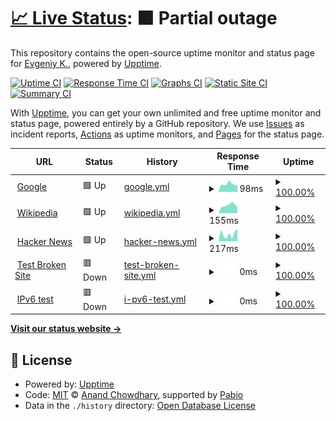 # [📈 Live Status](https://demo.upptime.js.org): <!--live status--> **🟧 Partial outage**

This repository contains the open-source uptime monitor and status page for [Evgeniy K.](https://demo.upptime.js.org), powered by [Upptime](https://github.com/upptime/upptime).

[![Uptime CI](https://github.com/elv1s42/upptime-test/workflows/Uptime%20CI/badge.svg)](https://github.com/elv1s42/upptime-test/actions?query=workflow%3A%22Uptime+CI%22)
[![Response Time CI](https://github.com/elv1s42/upptime-test/workflows/Response%20Time%20CI/badge.svg)](https://github.com/elv1s42/upptime-test/actions?query=workflow%3A%22Response+Time+CI%22)
[![Graphs CI](https://github.com/elv1s42/upptime-test/workflows/Graphs%20CI/badge.svg)](https://github.com/elv1s42/upptime-test/actions?query=workflow%3A%22Graphs+CI%22)
[![Static Site CI](https://github.com/elv1s42/upptime-test/workflows/Static%20Site%20CI/badge.svg)](https://github.com/elv1s42/upptime-test/actions?query=workflow%3A%22Static+Site+CI%22)
[![Summary CI](https://github.com/elv1s42/upptime-test/workflows/Summary%20CI/badge.svg)](https://github.com/elv1s42/upptime-test/actions?query=workflow%3A%22Summary+CI%22)

With [Upptime](https://upptime.js.org), you can get your own unlimited and free uptime monitor and status page, powered entirely by a GitHub repository. We use [Issues](https://github.com/elv1s42/upptime-test/issues) as incident reports, [Actions](https://github.com/elv1s42/upptime-test/actions) as uptime monitors, and [Pages](https://demo.upptime.js.org) for the status page.

<!--start: status pages-->
<!-- This summary is generated by Upptime (https://github.com/upptime/upptime) -->
<!-- Do not edit this manually, your changes will be overwritten -->
<!-- prettier-ignore -->
| URL | Status | History | Response Time | Uptime |
| --- | ------ | ------- | ------------- | ------ |
| <img alt="" src="https://icons.duckduckgo.com/ip3/www.google.com.ico" height="13"> [Google](https://www.google.com) | 🟩 Up | [google.yml](https://github.com/elv1s42/upptime-test/commits/HEAD/history/google.yml) | <details><summary><img alt="Response time graph" src="./graphs/google/response-time-week.png" height="20"> 98ms</summary><br><a href="https://elv1s42.github.io/upptime-test/history/google"><img alt="Response time 93" src="https://img.shields.io/endpoint?url=https%3A%2F%2Fraw.githubusercontent.com%2Felv1s42%2Fupptime-test%2FHEAD%2Fapi%2Fgoogle%2Fresponse-time.json"></a><br><a href="https://elv1s42.github.io/upptime-test/history/google"><img alt="24-hour response time 84" src="https://img.shields.io/endpoint?url=https%3A%2F%2Fraw.githubusercontent.com%2Felv1s42%2Fupptime-test%2FHEAD%2Fapi%2Fgoogle%2Fresponse-time-day.json"></a><br><a href="https://elv1s42.github.io/upptime-test/history/google"><img alt="7-day response time 98" src="https://img.shields.io/endpoint?url=https%3A%2F%2Fraw.githubusercontent.com%2Felv1s42%2Fupptime-test%2FHEAD%2Fapi%2Fgoogle%2Fresponse-time-week.json"></a><br><a href="https://elv1s42.github.io/upptime-test/history/google"><img alt="30-day response time 94" src="https://img.shields.io/endpoint?url=https%3A%2F%2Fraw.githubusercontent.com%2Felv1s42%2Fupptime-test%2FHEAD%2Fapi%2Fgoogle%2Fresponse-time-month.json"></a><br><a href="https://elv1s42.github.io/upptime-test/history/google"><img alt="1-year response time 93" src="https://img.shields.io/endpoint?url=https%3A%2F%2Fraw.githubusercontent.com%2Felv1s42%2Fupptime-test%2FHEAD%2Fapi%2Fgoogle%2Fresponse-time-year.json"></a></details> | <details><summary><a href="https://elv1s42.github.io/upptime-test/history/google">100.00%</a></summary><a href="https://elv1s42.github.io/upptime-test/history/google"><img alt="All-time uptime 100.00%" src="https://img.shields.io/endpoint?url=https%3A%2F%2Fraw.githubusercontent.com%2Felv1s42%2Fupptime-test%2FHEAD%2Fapi%2Fgoogle%2Fuptime.json"></a><br><a href="https://elv1s42.github.io/upptime-test/history/google"><img alt="24-hour uptime 100.00%" src="https://img.shields.io/endpoint?url=https%3A%2F%2Fraw.githubusercontent.com%2Felv1s42%2Fupptime-test%2FHEAD%2Fapi%2Fgoogle%2Fuptime-day.json"></a><br><a href="https://elv1s42.github.io/upptime-test/history/google"><img alt="7-day uptime 100.00%" src="https://img.shields.io/endpoint?url=https%3A%2F%2Fraw.githubusercontent.com%2Felv1s42%2Fupptime-test%2FHEAD%2Fapi%2Fgoogle%2Fuptime-week.json"></a><br><a href="https://elv1s42.github.io/upptime-test/history/google"><img alt="30-day uptime 100.00%" src="https://img.shields.io/endpoint?url=https%3A%2F%2Fraw.githubusercontent.com%2Felv1s42%2Fupptime-test%2FHEAD%2Fapi%2Fgoogle%2Fuptime-month.json"></a><br><a href="https://elv1s42.github.io/upptime-test/history/google"><img alt="1-year uptime 100.00%" src="https://img.shields.io/endpoint?url=https%3A%2F%2Fraw.githubusercontent.com%2Felv1s42%2Fupptime-test%2FHEAD%2Fapi%2Fgoogle%2Fuptime-year.json"></a></details>
| <img alt="" src="https://icons.duckduckgo.com/ip3/en.wikipedia.org.ico" height="13"> [Wikipedia](https://en.wikipedia.org) | 🟩 Up | [wikipedia.yml](https://github.com/elv1s42/upptime-test/commits/HEAD/history/wikipedia.yml) | <details><summary><img alt="Response time graph" src="./graphs/wikipedia/response-time-week.png" height="20"> 155ms</summary><br><a href="https://elv1s42.github.io/upptime-test/history/wikipedia"><img alt="Response time 181" src="https://img.shields.io/endpoint?url=https%3A%2F%2Fraw.githubusercontent.com%2Felv1s42%2Fupptime-test%2FHEAD%2Fapi%2Fwikipedia%2Fresponse-time.json"></a><br><a href="https://elv1s42.github.io/upptime-test/history/wikipedia"><img alt="24-hour response time 115" src="https://img.shields.io/endpoint?url=https%3A%2F%2Fraw.githubusercontent.com%2Felv1s42%2Fupptime-test%2FHEAD%2Fapi%2Fwikipedia%2Fresponse-time-day.json"></a><br><a href="https://elv1s42.github.io/upptime-test/history/wikipedia"><img alt="7-day response time 155" src="https://img.shields.io/endpoint?url=https%3A%2F%2Fraw.githubusercontent.com%2Felv1s42%2Fupptime-test%2FHEAD%2Fapi%2Fwikipedia%2Fresponse-time-week.json"></a><br><a href="https://elv1s42.github.io/upptime-test/history/wikipedia"><img alt="30-day response time 182" src="https://img.shields.io/endpoint?url=https%3A%2F%2Fraw.githubusercontent.com%2Felv1s42%2Fupptime-test%2FHEAD%2Fapi%2Fwikipedia%2Fresponse-time-month.json"></a><br><a href="https://elv1s42.github.io/upptime-test/history/wikipedia"><img alt="1-year response time 181" src="https://img.shields.io/endpoint?url=https%3A%2F%2Fraw.githubusercontent.com%2Felv1s42%2Fupptime-test%2FHEAD%2Fapi%2Fwikipedia%2Fresponse-time-year.json"></a></details> | <details><summary><a href="https://elv1s42.github.io/upptime-test/history/wikipedia">100.00%</a></summary><a href="https://elv1s42.github.io/upptime-test/history/wikipedia"><img alt="All-time uptime 100.00%" src="https://img.shields.io/endpoint?url=https%3A%2F%2Fraw.githubusercontent.com%2Felv1s42%2Fupptime-test%2FHEAD%2Fapi%2Fwikipedia%2Fuptime.json"></a><br><a href="https://elv1s42.github.io/upptime-test/history/wikipedia"><img alt="24-hour uptime 100.00%" src="https://img.shields.io/endpoint?url=https%3A%2F%2Fraw.githubusercontent.com%2Felv1s42%2Fupptime-test%2FHEAD%2Fapi%2Fwikipedia%2Fuptime-day.json"></a><br><a href="https://elv1s42.github.io/upptime-test/history/wikipedia"><img alt="7-day uptime 100.00%" src="https://img.shields.io/endpoint?url=https%3A%2F%2Fraw.githubusercontent.com%2Felv1s42%2Fupptime-test%2FHEAD%2Fapi%2Fwikipedia%2Fuptime-week.json"></a><br><a href="https://elv1s42.github.io/upptime-test/history/wikipedia"><img alt="30-day uptime 100.00%" src="https://img.shields.io/endpoint?url=https%3A%2F%2Fraw.githubusercontent.com%2Felv1s42%2Fupptime-test%2FHEAD%2Fapi%2Fwikipedia%2Fuptime-month.json"></a><br><a href="https://elv1s42.github.io/upptime-test/history/wikipedia"><img alt="1-year uptime 100.00%" src="https://img.shields.io/endpoint?url=https%3A%2F%2Fraw.githubusercontent.com%2Felv1s42%2Fupptime-test%2FHEAD%2Fapi%2Fwikipedia%2Fuptime-year.json"></a></details>
| <img alt="" src="https://icons.duckduckgo.com/ip3/news.ycombinator.com.ico" height="13"> [Hacker News](https://news.ycombinator.com) | 🟩 Up | [hacker-news.yml](https://github.com/elv1s42/upptime-test/commits/HEAD/history/hacker-news.yml) | <details><summary><img alt="Response time graph" src="./graphs/hacker-news/response-time-week.png" height="20"> 217ms</summary><br><a href="https://elv1s42.github.io/upptime-test/history/hacker-news"><img alt="Response time 258" src="https://img.shields.io/endpoint?url=https%3A%2F%2Fraw.githubusercontent.com%2Felv1s42%2Fupptime-test%2FHEAD%2Fapi%2Fhacker-news%2Fresponse-time.json"></a><br><a href="https://elv1s42.github.io/upptime-test/history/hacker-news"><img alt="24-hour response time 117" src="https://img.shields.io/endpoint?url=https%3A%2F%2Fraw.githubusercontent.com%2Felv1s42%2Fupptime-test%2FHEAD%2Fapi%2Fhacker-news%2Fresponse-time-day.json"></a><br><a href="https://elv1s42.github.io/upptime-test/history/hacker-news"><img alt="7-day response time 217" src="https://img.shields.io/endpoint?url=https%3A%2F%2Fraw.githubusercontent.com%2Felv1s42%2Fupptime-test%2FHEAD%2Fapi%2Fhacker-news%2Fresponse-time-week.json"></a><br><a href="https://elv1s42.github.io/upptime-test/history/hacker-news"><img alt="30-day response time 250" src="https://img.shields.io/endpoint?url=https%3A%2F%2Fraw.githubusercontent.com%2Felv1s42%2Fupptime-test%2FHEAD%2Fapi%2Fhacker-news%2Fresponse-time-month.json"></a><br><a href="https://elv1s42.github.io/upptime-test/history/hacker-news"><img alt="1-year response time 258" src="https://img.shields.io/endpoint?url=https%3A%2F%2Fraw.githubusercontent.com%2Felv1s42%2Fupptime-test%2FHEAD%2Fapi%2Fhacker-news%2Fresponse-time-year.json"></a></details> | <details><summary><a href="https://elv1s42.github.io/upptime-test/history/hacker-news">100.00%</a></summary><a href="https://elv1s42.github.io/upptime-test/history/hacker-news"><img alt="All-time uptime 100.00%" src="https://img.shields.io/endpoint?url=https%3A%2F%2Fraw.githubusercontent.com%2Felv1s42%2Fupptime-test%2FHEAD%2Fapi%2Fhacker-news%2Fuptime.json"></a><br><a href="https://elv1s42.github.io/upptime-test/history/hacker-news"><img alt="24-hour uptime 100.00%" src="https://img.shields.io/endpoint?url=https%3A%2F%2Fraw.githubusercontent.com%2Felv1s42%2Fupptime-test%2FHEAD%2Fapi%2Fhacker-news%2Fuptime-day.json"></a><br><a href="https://elv1s42.github.io/upptime-test/history/hacker-news"><img alt="7-day uptime 100.00%" src="https://img.shields.io/endpoint?url=https%3A%2F%2Fraw.githubusercontent.com%2Felv1s42%2Fupptime-test%2FHEAD%2Fapi%2Fhacker-news%2Fuptime-week.json"></a><br><a href="https://elv1s42.github.io/upptime-test/history/hacker-news"><img alt="30-day uptime 100.00%" src="https://img.shields.io/endpoint?url=https%3A%2F%2Fraw.githubusercontent.com%2Felv1s42%2Fupptime-test%2FHEAD%2Fapi%2Fhacker-news%2Fuptime-month.json"></a><br><a href="https://elv1s42.github.io/upptime-test/history/hacker-news"><img alt="1-year uptime 100.00%" src="https://img.shields.io/endpoint?url=https%3A%2F%2Fraw.githubusercontent.com%2Felv1s42%2Fupptime-test%2FHEAD%2Fapi%2Fhacker-news%2Fuptime-year.json"></a></details>
| <img alt="" src="https://icons.duckduckgo.com/ip3/thissitedoesnotexist.koj.co.ico" height="13"> [Test Broken Site](https://thissitedoesnotexist.koj.co) | 🟥 Down | [test-broken-site.yml](https://github.com/elv1s42/upptime-test/commits/HEAD/history/test-broken-site.yml) | <details><summary><img alt="Response time graph" src="./graphs/test-broken-site/response-time-week.png" height="20"> 0ms</summary><br><a href="https://elv1s42.github.io/upptime-test/history/test-broken-site"><img alt="Response time 0" src="https://img.shields.io/endpoint?url=https%3A%2F%2Fraw.githubusercontent.com%2Felv1s42%2Fupptime-test%2FHEAD%2Fapi%2Ftest-broken-site%2Fresponse-time.json"></a><br><a href="https://elv1s42.github.io/upptime-test/history/test-broken-site"><img alt="24-hour response time 0" src="https://img.shields.io/endpoint?url=https%3A%2F%2Fraw.githubusercontent.com%2Felv1s42%2Fupptime-test%2FHEAD%2Fapi%2Ftest-broken-site%2Fresponse-time-day.json"></a><br><a href="https://elv1s42.github.io/upptime-test/history/test-broken-site"><img alt="7-day response time 0" src="https://img.shields.io/endpoint?url=https%3A%2F%2Fraw.githubusercontent.com%2Felv1s42%2Fupptime-test%2FHEAD%2Fapi%2Ftest-broken-site%2Fresponse-time-week.json"></a><br><a href="https://elv1s42.github.io/upptime-test/history/test-broken-site"><img alt="30-day response time 0" src="https://img.shields.io/endpoint?url=https%3A%2F%2Fraw.githubusercontent.com%2Felv1s42%2Fupptime-test%2FHEAD%2Fapi%2Ftest-broken-site%2Fresponse-time-month.json"></a><br><a href="https://elv1s42.github.io/upptime-test/history/test-broken-site"><img alt="1-year response time 0" src="https://img.shields.io/endpoint?url=https%3A%2F%2Fraw.githubusercontent.com%2Felv1s42%2Fupptime-test%2FHEAD%2Fapi%2Ftest-broken-site%2Fresponse-time-year.json"></a></details> | <details><summary><a href="https://elv1s42.github.io/upptime-test/history/test-broken-site">100.00%</a></summary><a href="https://elv1s42.github.io/upptime-test/history/test-broken-site"><img alt="All-time uptime 100.00%" src="https://img.shields.io/endpoint?url=https%3A%2F%2Fraw.githubusercontent.com%2Felv1s42%2Fupptime-test%2FHEAD%2Fapi%2Ftest-broken-site%2Fuptime.json"></a><br><a href="https://elv1s42.github.io/upptime-test/history/test-broken-site"><img alt="24-hour uptime 100.00%" src="https://img.shields.io/endpoint?url=https%3A%2F%2Fraw.githubusercontent.com%2Felv1s42%2Fupptime-test%2FHEAD%2Fapi%2Ftest-broken-site%2Fuptime-day.json"></a><br><a href="https://elv1s42.github.io/upptime-test/history/test-broken-site"><img alt="7-day uptime 100.00%" src="https://img.shields.io/endpoint?url=https%3A%2F%2Fraw.githubusercontent.com%2Felv1s42%2Fupptime-test%2FHEAD%2Fapi%2Ftest-broken-site%2Fuptime-week.json"></a><br><a href="https://elv1s42.github.io/upptime-test/history/test-broken-site"><img alt="30-day uptime 100.00%" src="https://img.shields.io/endpoint?url=https%3A%2F%2Fraw.githubusercontent.com%2Felv1s42%2Fupptime-test%2FHEAD%2Fapi%2Ftest-broken-site%2Fuptime-month.json"></a><br><a href="https://elv1s42.github.io/upptime-test/history/test-broken-site"><img alt="1-year uptime 100.00%" src="https://img.shields.io/endpoint?url=https%3A%2F%2Fraw.githubusercontent.com%2Felv1s42%2Fupptime-test%2FHEAD%2Fapi%2Ftest-broken-site%2Fuptime-year.json"></a></details>
| <img alt="" src="https://icons.duckduckgo.com/ip3/null.ico" height="13"> [IPv6 test](forwardemail.net) | 🟥 Down | [i-pv6-test.yml](https://github.com/elv1s42/upptime-test/commits/HEAD/history/i-pv6-test.yml) | <details><summary><img alt="Response time graph" src="./graphs/i-pv6-test/response-time-week.png" height="20"> 0ms</summary><br><a href="https://elv1s42.github.io/upptime-test/history/i-pv6-test"><img alt="Response time 0" src="https://img.shields.io/endpoint?url=https%3A%2F%2Fraw.githubusercontent.com%2Felv1s42%2Fupptime-test%2FHEAD%2Fapi%2Fi-pv6-test%2Fresponse-time.json"></a><br><a href="https://elv1s42.github.io/upptime-test/history/i-pv6-test"><img alt="24-hour response time 0" src="https://img.shields.io/endpoint?url=https%3A%2F%2Fraw.githubusercontent.com%2Felv1s42%2Fupptime-test%2FHEAD%2Fapi%2Fi-pv6-test%2Fresponse-time-day.json"></a><br><a href="https://elv1s42.github.io/upptime-test/history/i-pv6-test"><img alt="7-day response time 0" src="https://img.shields.io/endpoint?url=https%3A%2F%2Fraw.githubusercontent.com%2Felv1s42%2Fupptime-test%2FHEAD%2Fapi%2Fi-pv6-test%2Fresponse-time-week.json"></a><br><a href="https://elv1s42.github.io/upptime-test/history/i-pv6-test"><img alt="30-day response time 0" src="https://img.shields.io/endpoint?url=https%3A%2F%2Fraw.githubusercontent.com%2Felv1s42%2Fupptime-test%2FHEAD%2Fapi%2Fi-pv6-test%2Fresponse-time-month.json"></a><br><a href="https://elv1s42.github.io/upptime-test/history/i-pv6-test"><img alt="1-year response time 0" src="https://img.shields.io/endpoint?url=https%3A%2F%2Fraw.githubusercontent.com%2Felv1s42%2Fupptime-test%2FHEAD%2Fapi%2Fi-pv6-test%2Fresponse-time-year.json"></a></details> | <details><summary><a href="https://elv1s42.github.io/upptime-test/history/i-pv6-test">100.00%</a></summary><a href="https://elv1s42.github.io/upptime-test/history/i-pv6-test"><img alt="All-time uptime 100.00%" src="https://img.shields.io/endpoint?url=https%3A%2F%2Fraw.githubusercontent.com%2Felv1s42%2Fupptime-test%2FHEAD%2Fapi%2Fi-pv6-test%2Fuptime.json"></a><br><a href="https://elv1s42.github.io/upptime-test/history/i-pv6-test"><img alt="24-hour uptime 100.00%" src="https://img.shields.io/endpoint?url=https%3A%2F%2Fraw.githubusercontent.com%2Felv1s42%2Fupptime-test%2FHEAD%2Fapi%2Fi-pv6-test%2Fuptime-day.json"></a><br><a href="https://elv1s42.github.io/upptime-test/history/i-pv6-test"><img alt="7-day uptime 100.00%" src="https://img.shields.io/endpoint?url=https%3A%2F%2Fraw.githubusercontent.com%2Felv1s42%2Fupptime-test%2FHEAD%2Fapi%2Fi-pv6-test%2Fuptime-week.json"></a><br><a href="https://elv1s42.github.io/upptime-test/history/i-pv6-test"><img alt="30-day uptime 100.00%" src="https://img.shields.io/endpoint?url=https%3A%2F%2Fraw.githubusercontent.com%2Felv1s42%2Fupptime-test%2FHEAD%2Fapi%2Fi-pv6-test%2Fuptime-month.json"></a><br><a href="https://elv1s42.github.io/upptime-test/history/i-pv6-test"><img alt="1-year uptime 100.00%" src="https://img.shields.io/endpoint?url=https%3A%2F%2Fraw.githubusercontent.com%2Felv1s42%2Fupptime-test%2FHEAD%2Fapi%2Fi-pv6-test%2Fuptime-year.json"></a></details>

<!--end: status pages-->

[**Visit our status website →**](https://demo.upptime.js.org)

## 📄 License

- Powered by: [Upptime](https://github.com/upptime/upptime)
- Code: [MIT](./LICENSE) © [Anand Chowdhary](https://anandchowdhary.com), supported by [Pabio](https://pabio.com)
- Data in the `./history` directory: [Open Database License](https://opendatacommons.org/licenses/odbl/1-0/)
